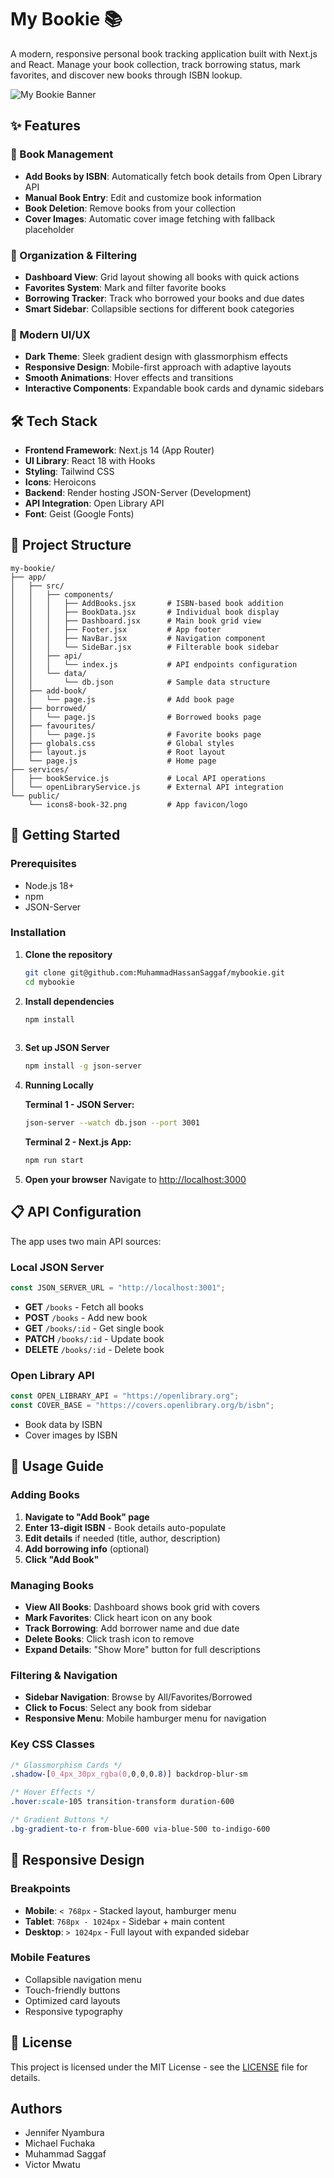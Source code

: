 # My Bookie 📚

A modern, responsive personal book tracking application built with Next.js and React. Manage your book collection, track borrowing status, mark favorites, and discover new books through ISBN lookup.

![My Bookie Banner](https://via.placeholder.com/800x200/0f172a/white?text=My+Bookie+-+Personal+Book+Tracker)

## ✨ Features

### 📖 Book Management
- **Add Books by ISBN**: Automatically fetch book details from Open Library API
- **Manual Book Entry**: Edit and customize book information
- **Book Deletion**: Remove books from your collection
- **Cover Images**: Automatic cover image fetching with fallback placeholder

### 📑 Organization & Filtering
- **Dashboard View**: Grid layout showing all books with quick actions
- **Favorites System**: Mark and filter favorite books
- **Borrowing Tracker**: Track who borrowed your books and due dates
- **Smart Sidebar**: Collapsible sections for different book categories

### 🎨 Modern UI/UX
- **Dark Theme**: Sleek gradient design with glassmorphism effects
- **Responsive Design**: Mobile-first approach with adaptive layouts
- **Smooth Animations**: Hover effects and transitions
- **Interactive Components**: Expandable book cards and dynamic sidebars

## 🛠️ Tech Stack

- **Frontend Framework**: Next.js 14 (App Router)
- **UI Library**: React 18 with Hooks
- **Styling**: Tailwind CSS
- **Icons**: Heroicons
- **Backend**:  Render hosting JSON-Server (Development)
- **API Integration**: Open Library API
- **Font**: Geist (Google Fonts)

## 📁 Project Structure

```
my-bookie/
├── app/
│   ├── src/
│   │   ├── components/
│   │   │   ├── AddBooks.jsx       # ISBN-based book addition
│   │   │   ├── BookData.jsx       # Individual book display
│   │   │   ├── Dashboard.jsx      # Main book grid view
│   │   │   ├── Footer.jsx         # App footer
│   │   │   ├── NavBar.jsx         # Navigation component
│   │   │   └── SideBar.jsx        # Filterable book sidebar
│   │   ├── api/
│   │   │   └── index.js           # API endpoints configuration
│   │   └── data/
│   │       └── db.json            # Sample data structure
│   ├── add-book/
│   │   └── page.js                # Add book page
│   ├── borrowed/
│   │   └── page.js                # Borrowed books page
│   ├── favourites/
│   │   └── page.js                # Favorite books page
│   ├── globals.css                # Global styles
│   ├── layout.js                  # Root layout
│   └── page.js                    # Home page
├── services/
│   ├── bookService.js             # Local API operations
│   └── openLibraryService.js      # External API integration
└── public/
    └── icons8-book-32.png         # App favicon/logo
```

## 🚀 Getting Started

### Prerequisites

- Node.js 18+ 
- npm 
- JSON-Server

### Installation

1. **Clone the repository**
   ```bash
   git clone git@github.com:MuhammadHassanSaggaf/mybookie.git
   cd mybookie
   ```

2. **Install dependencies**
   ```bash
   npm install
  
   ```

3. **Set up JSON Server**
   ```bash
   npm install -g json-server
   ```


4. **Running Locally**

   **Terminal 1 - JSON Server:**
   ```bash
   json-server --watch db.json --port 3001
   ```

   **Terminal 2 - Next.js App:**
   ```bash
   npm run start
   ```

5. **Open your browser**
   Navigate to [http://localhost:3000](http://localhost:3000)

## 📋 API Configuration

The app uses two main API sources:

### Local JSON Server
```javascript
const JSON_SERVER_URL = "http://localhost:3001";
```
- **GET** `/books` - Fetch all books
- **POST** `/books` - Add new book
- **GET** `/books/:id` - Get single book
- **PATCH** `/books/:id` - Update book
- **DELETE** `/books/:id` - Delete book

### Open Library API
```javascript
const OPEN_LIBRARY_API = "https://openlibrary.org";
const COVER_BASE = "https://covers.openlibrary.org/b/isbn";
```
- Book data by ISBN
- Cover images by ISBN

## 🎯 Usage Guide

### Adding Books

1. **Navigate to "Add Book" page**
2. **Enter 13-digit ISBN** - Book details auto-populate
3. **Edit details** if needed (title, author, description)
4. **Add borrowing info** (optional)
5. **Click "Add Book"**

### Managing Books

- **View All Books**: Dashboard shows book grid with covers
- **Mark Favorites**: Click heart icon on any book
- **Track Borrowing**: Add borrower name and due date
- **Delete Books**: Click trash icon to remove
- **Expand Details**: "Show More" button for full descriptions

### Filtering & Navigation

- **Sidebar Navigation**: Browse by All/Favorites/Borrowed
- **Click to Focus**: Select any book from sidebar
- **Responsive Menu**: Mobile hamburger menu for navigation

### Key CSS Classes
```css
/* Glassmorphism Cards */
.shadow-[0_4px_30px_rgba(0,0,0,0.8)] backdrop-blur-sm

/* Hover Effects */
.hover:scale-105 transition-transform duration-600

/* Gradient Buttons */
.bg-gradient-to-r from-blue-600 via-blue-500 to-indigo-600
```

## 📱 Responsive Design

### Breakpoints
- **Mobile**: `< 768px` - Stacked layout, hamburger menu
- **Tablet**: `768px - 1024px` - Sidebar + main content
- **Desktop**: `> 1024px` - Full layout with expanded sidebar

### Mobile Features
- Collapsible navigation menu
- Touch-friendly buttons
- Optimized card layouts
- Responsive typography


## 📄 License

This project is licensed under the MIT License - see the [LICENSE](LICENSE) file for details.

##  Authors

- Jennifer Nyambura
- Michael Fuchaka
- Muhammad Saggaf
- Victor Mwatu
